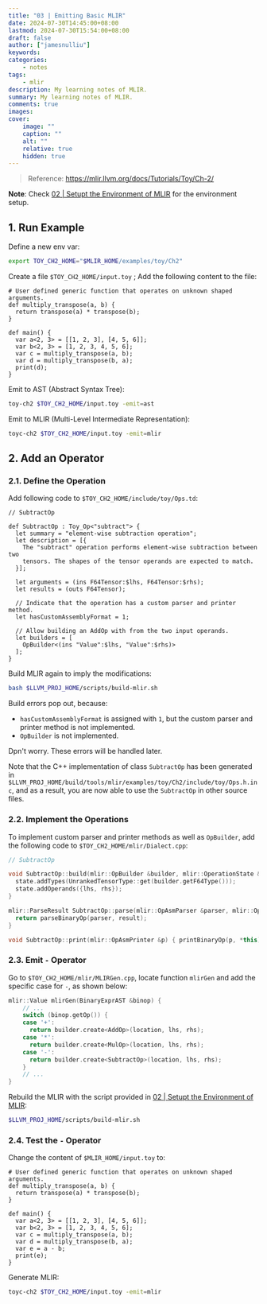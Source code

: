 ```yaml
---
title: "03 | Emitting Basic MLIR"
date: 2024-07-30T14:45:00+08:00
lastmod: 2024-07-30T15:54:00+08:00
draft: false
author: ["jamesnulliu"]
keywords: 
categories:
    - notes
tags:
    - mlir
description: My learning notes of MLIR.
summary: My learning notes of MLIR.
comments: true
images: 
cover:
    image: ""
    caption: ""
    alt: ""
    relative: true
    hidden: true
---
```


> Reference: https://mlir.llvm.org/docs/Tutorials/Toy/Ch-2/  

**Note**: Check [02 | Setupt the Environment of MLIR](../02-setup-the-environment-of-mlir/) for the environment setup.

## 1. Run Example

Define a new env var:

```bash
export TOY_CH2_HOME="$MLIR_HOME/examples/toy/Ch2"
```

Create a file `$TOY_CH2_HOME/input.toy` ; Add the following content to the file:

```toy
# User defined generic function that operates on unknown shaped arguments.
def multiply_transpose(a, b) {
  return transpose(a) * transpose(b);
}

def main() {
  var a<2, 3> = [[1, 2, 3], [4, 5, 6]];
  var b<2, 3> = [1, 2, 3, 4, 5, 6];
  var c = multiply_transpose(a, b);
  var d = multiply_transpose(b, a);
  print(d);
}
```

Emit to AST (Abstract Syntax Tree):

```bash
toy-ch2 $TOY_CH2_HOME/input.toy -emit=ast
```

Emit to MLIR (Multi-Level Intermediate Representation):

```bash
toyc-ch2 $TOY_CH2_HOME/input.toy -emit=mlir
```

## 2. Add an Operator
### 2.1. Define the Operation

Add following code to `$TOY_CH2_HOME/include/toy/Ops.td`:

```tablegen
// SubtractOp

def SubtractOp : Toy_Op<"subtract"> {
  let summary = "element-wise subtraction operation";
  let description = [{
    The "subtract" operation performs element-wise subtraction between two
    tensors. The shapes of the tensor operands are expected to match.
  }];

  let arguments = (ins F64Tensor:$lhs, F64Tensor:$rhs);
  let results = (outs F64Tensor);

  // Indicate that the operation has a custom parser and printer method.
  let hasCustomAssemblyFormat = 1;

  // Allow building an AddOp with from the two input operands.
  let builders = [
    OpBuilder<(ins "Value":$lhs, "Value":$rhs)>
  ];
}
```

Build MLIR again to imply the modifications:

```bash
bash $LLVM_PROJ_HOME/scripts/build-mlir.sh
```

Build errors pop out, because:

- `hasCustomAssemblyFormat` is assigned with `1`, but the custom parser and printer method is not implemented.
- `OpBuilder` is not implemented.

Dpn't worry. These errors will be handled later. 

Note that the C++ implementation of class `SubtractOp` has been generated in `$LLVM_PROJ_HOME/build/tools/mlir/examples/toy/Ch2/include/toy/Ops.h.inc`, and as a result, you are now able to use the `SubtractOp` in other source files.

### 2.2. Implement the Operations

To implement custom parser and printer methods as well as `OpBuilder`, add the following code to `$TOY_CH2_HOME/mlir/Dialect.cpp`:

```cpp
// SubtractOp

void SubtractOp::build(mlir::OpBuilder &builder, mlir::OperationState &state, mlir::Value lhs, mlir::Value rhs) {
  state.addTypes(UnrankedTensorType::get(builder.getF64Type()));
  state.addOperands({lhs, rhs});
}

mlir::ParseResult SubtractOp::parse(mlir::OpAsmParser &parser, mlir::OperationState &result) {
  return parseBinaryOp(parser, result);
}

void SubtractOp::print(mlir::OpAsmPrinter &p) { printBinaryOp(p, *this); }
```

### 2.3. Emit `-` Operator

Go to `$TOY_CH2_HOME/mlir/MLIRGen.cpp`, locate function `mlirGen` and add the specific case for `-`, as shown below:

```cpp
mlir::Value mlirGen(BinaryExprAST &binop) {
    // ...
    switch (binop.getOp()) {
    case '+':
      return builder.create<AddOp>(location, lhs, rhs);
    case '*':
      return builder.create<MulOp>(location, lhs, rhs);
    case '-':
      return builder.create<SubtractOp>(location, lhs, rhs);
    }
    // ...
}
```

Rebuild the MLIR with the script provided in [02 | Setupt the Environment of MLIR]():

```bash
$LLVM_PROJ_HOME/scripts/build-mlir.sh
```

### 2.4. Test the `-` Operator

Change the content of `$MLIR_HOME/input.toy` to:

```toy
# User defined generic function that operates on unknown shaped arguments.
def multiply_transpose(a, b) {
  return transpose(a) * transpose(b);
}

def main() {
  var a<2, 3> = [[1, 2, 3], [4, 5, 6]];
  var b<2, 3> = [1, 2, 3, 4, 5, 6];
  var c = multiply_transpose(a, b);
  var d = multiply_transpose(b, a);
  var e = a - b;
  print(e);
}
```

Generate MLIR:

```bash
toyc-ch2 $TOY_CH2_HOME/input.toy -emit=mlir
```

